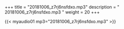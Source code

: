 +++
title = "20181006_z7rj6nsfdxo.mp3"
description = " 20181006_z7rj6nsfdxo.mp3 "
weight = 20
+++

{{< myaudio01 mp3="20181006_z7rj6nsfdxo.mp3" >}}

